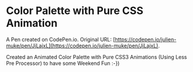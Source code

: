 # Color Palette with Pure CSS Animation

A Pen created on CodePen.io. Original URL: [https://codepen.io/julien-muke/pen/JjLajxL](https://codepen.io/julien-muke/pen/JjLajxL).

Created an Animated Color Palette with Pure CSS3 Animations (Using Less Pre Processor) to have some Weekend Fun :-})
